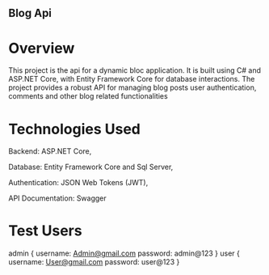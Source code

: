 ## Blog Api

# Overview 

This project is the api for a dynamic bloc application. It is built using C# and ASP.NET Core, with Entity Framework Core for database interactions.
The project provides a robust API for managing blog posts user authentication, comments and other blog related functionalities

# Technologies Used 

Backend: ASP.NET Core,

Database: Entity Framework Core and Sql Server,

Authentication: JSON Web Tokens (JWT),

API Documentation: Swagger

# Test Users
admin { username: Admin@gmail.com
        password: admin@123
        }
user { username: User@gmail.com
        password: user@123
        }        
        

